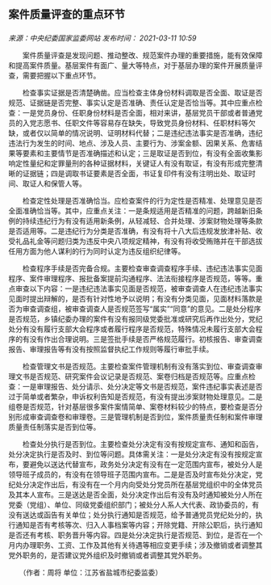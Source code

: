 ## 案件质量评查的重点环节

### 

_来源：中央纪委国家监委网站_ _发布时间： 2021-03-11 10:59_

　　案件质量评查是发现问题、推动整改、规范案件办理的重要措施，能有效保障和提高案件质量。基层案件有面广、量大等特点，对于基层办理的案件开展质量评查，需要把握以下重点环节。

　　检查事实证据是否清楚确凿。应当检查主体身份材料调取是否全面、取证是否规范、证据链是否完整、事实认定是否准确、责任认定是否恰当等。其中应重点检查：一是党员身份、任职身份材料是否全面，相对来讲，基层党员干部或者普通党员的入党志愿书、任职文件等容易存在缺失，导致党员身份材料、任职材料等欠缺，或者仅以简单的情况说明、证明材料代替；二是违纪违法事实是否准确，违纪违法行为发生的时间、地点、涉及人员、主要行为、涉案金额、因果关系、危害结果等要素和主要情节是否准确描述和认定；三是取证是否到位，有没有全面收集影响定性量纪和定罪量刑的各种证据材料，关键证人有没有取证，有没有形成完整清晰的证据链；四是调取书证要素是否全面，书证复印件有没有注明出处、取证时间、取证人和保管人等。

　　检查定性处理是否准确恰当。应检查案件的行为定性是否精准、处理意见是否全面准确恰当等。其中，应重点关注：一是条规适用是否精准的问题，跨越新旧条例的持续违纪行为有没有适用新条例，从轻减轻、合并处理、涉案财物处理等条款是否适用等。二是违纪行为分类是否准确，有没有将十八大后违规发放津补贴、收受礼品礼金等问题归类为违反中央八项规定精神，有没有将收受贿赂并在干部选拔任用方面为他人谋利的行为同时认定为违反组织纪律等。

　　检查程序手续是否完备合规。主要检查审查调查程序手续、违纪违法事实见面程序、案件审理程序、报批备案提前沟通程序、法法衔接程序是否规范，等等。重点审查以下内容：一是违纪违法事实见面是否规范，被审查调查人在违纪违法事实见面时提出辩解的，是否有针对性地予以说明；有没有分类见面，见面材料落款是否为审查调查组，被审查调查人是否规范签写“属实”“同意”的意见。二是处分程序是否规范，乡镇纪委办理的案件有没有报同级党委批准或研究后再作出处分，党纪处分有没有履行支部大会程序或者履行程序是否规范，特殊情况未履行支部大会程序的有没有作出合理说明。三是签批手续是否严格规范履行。初核报告、审查调查报告、审理报告等有没有按照监督执纪工作规则等履行审批手续。

　　检查管理文书是否规范。主要检查案件管理机制有没有落实到位、审查调查审理文书是否规范、研究案件会议记录是否规范、案卷归档是否规范等。应重点检查：一是审理报告、处分请示、处分决定等文书是否规范，案件违纪事实表述是否过于简单或者繁杂，申诉权利告知是否规范，有没有提出涉案财物处理意见。二是组卷是否规范，针对基层很多案件案情简单、案卷材料较少的特点，要检查是否分别形成审查调查卷和审理卷。三是管理机制是否到位，案件质量责任制和案件审理质量责任制落实是否到位等。

　　检查处分执行是否到位。主要检查处分决定有没有按规定宣布、通知和函告，处分决定执行是否及时、到位等问题。具体需关注：一是处分决定有没有按规定宣布，要避免以送达代替宣布，政务处分决定有没有在一定范围内宣布，被处分人是领导班子成员的，有没有在领导班子范围内宣布。二是是否及时宣布处分决定，党纪处分决定作出后，有没有在一个月内向受处分党员所在基层党组织中的全体党员及其本人宣布。三是送达是否全面，处分决定作出后有没有及时通知被处分人所在党委（党组）、单位、同级党委组织部门；被处分人系人大代表、政协委员的，有没有送达或函告有关单位；处分执行通知是否规范，给予普通党员党纪处分的，执行通知是否有考核等次、归入人事档案等内容；开除党籍、开除公职后，执行通知是否还有考核、职务晋升等内容。四是处分决定执行是否规范、到位，是否在一个月内办理职务、工资、工作及其他有关待遇等相应变更手续；涉及撤销或者调整其党外职务的，是否建议党外组织及时撤销或者调整其党外职务。

　　（作者：周将 单位：江苏省盐城市纪委监委）